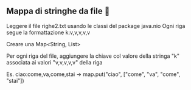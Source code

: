 ## Mappa di stringhe da file 🛴

Leggere il file righe2.txt usando le classi del package java.nio
Ogni riga segue la formattazione
k:v,v,v,v,v

Creare una Map<String, List<String>>

Per ogni riga del file, aggiungere la chiave col valore della stringa "k" associata ai valori "v,v,v,v,v" della riga

Es.
ciao:come,va,come,stai  ->  map.put("ciao", ["come", "va", "come", "stai"])